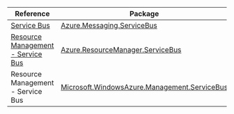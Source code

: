 | Reference | Package | Source |
|---|---|---|
|[Service Bus](messaging.servicebus-readme.md)|[Azure.Messaging.ServiceBus](https://www.nuget.org/packages/Azure.Messaging.ServiceBus)|[GitHub](https://github.com/Azure/azure-sdk-for-net/blob/main/sdk/servicebus/Azure.Messaging.ServiceBus)|
|[Resource Management - Service Bus](resourcemanager.servicebus-readme.md)|[Azure.ResourceManager.ServiceBus](https://www.nuget.org/packages/Azure.ResourceManager.ServiceBus)|[GitHub](https://github.com/Azure/azure-sdk-for-net/blob/main/sdk/servicebus/Azure.ResourceManager.ServiceBus)|
|Resource Management - Service Bus|[Microsoft.WindowsAzure.Management.ServiceBus](https://www.nuget.org/packages/Microsoft.WindowsAzure.Management.ServiceBus)|[GitHub](https://github.com/Azure/azure-sdk-for-net)|
